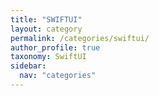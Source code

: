 ```yaml
---
title: "SWIFTUI"
layout: category
permalink: /categories/swiftui/
author_profile: true
taxonomy: SwiftUI
sidebar:
  nav: "categories"
---
```

